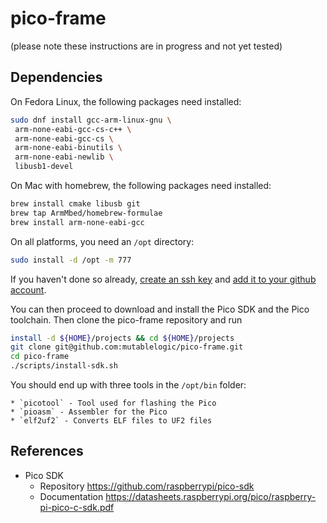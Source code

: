 # pico-frame

(please note these instructions are in progress and not yet tested)

## Dependencies

On Fedora Linux, the following packages need installed:

```bash
sudo dnf install gcc-arm-linux-gnu \
 arm-none-eabi-gcc-cs-c++ \
 arm-none-eabi-gcc-cs \
 arm-none-eabi-binutils \
 arm-none-eabi-newlib \
 libusb1-devel
```

On Mac with homebrew, the following packages need installed:

```bash
brew install cmake libusb git
brew tap ArmMbed/homebrew-formulae
brew install arm-none-eabi-gcc
```

On all platforms, you need an `/opt` directory:

```bash
sudo install -d /opt -m 777
```

If you haven't done so already, [create an ssh key](https://www.digitalocean.com/community/tutorials/how-to-create-ssh-keys-with-openssh-on-macos-or-linux) and [add it to your 
github account](https://docs.github.com/en/authentication/connecting-to-github-with-ssh/adding-a-new-ssh-key-to-your-github-account).

You can then proceed to download and install the Pico SDK
and the Pico toolchain. Then clone the pico-frame repository and run

```bash
install -d ${HOME}/projects && cd ${HOME}/projects
git clone git@github.com:mutablelogic/pico-frame.git
cd pico-frame
./scripts/install-sdk.sh
```

You should end up with three tools in the `/opt/bin` folder:
  
    * `picotool` - Tool used for flashing the Pico
    * `pioasm` - Assembler for the Pico
    * `elf2uf2` - Converts ELF files to UF2 files

## References

  * Pico SDK
    * Repository https://github.com/raspberrypi/pico-sdk
    * Documentation https://datasheets.raspberrypi.org/pico/raspberry-pi-pico-c-sdk.pdf



